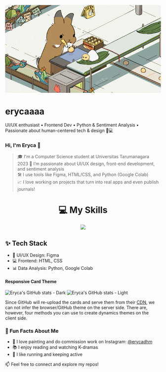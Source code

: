 <div align="center">
  <a href="https://github.com/erycaaaaa">
    <img src="./assets/DYYM Family - Freelance artist in Chengdu, China.gif" alt="Hello World, I'm eryca!" />
  </a>
</div>

# erycaaaa

UI/UX enthusiast • Frontend Dev • Python &amp; Sentiment Analysis • Passionate about human-centered tech &amp; design 🎨💻

### Hi, I'm Eryca 👋

> 🎓 I'm a Computer Science student at Universitas Tarumanagara 2023
> 🎨 I’m passionate about UI/UX design, front-end development, and sentiment analysis  
> 🛠️ I use tools like Figma, HTML/CSS, and Python (Google Colab)  
> 📈 I love working on projects that turn into real apps and even publish journals!

<h1 align="center">💻 My Skills</h1>
<p align="center">
  <a href="https://skillicons.dev">
    <img src="https://skillicons.dev/icons?i=figma,ai,html,css,js,python,dart,flutter" />
  </a>
</p>

## ✨ Tech Stack

- 🎨 UI/UX Design: Figma
- 💻 Frontend: HTML, CSS
- 📊 Data Analysis: Python, Google Colab

#### Responsive Card Theme

![Eryca's GitHub stats - Dark](https://github-readme-stats.vercel.app/api?username=erycaaaaa&show_icons=true&theme=dark#gh-dark-mode-only)
![Eryca's GitHub stats - Light](https://github-readme-stats.vercel.app/api?username=erycaaaaa&show_icons=true&theme=default#gh-light-mode-only)

Since GitHub will re-upload the cards and serve them from their [CDN](https://docs.github.com/en/authentication/keeping-your-account-and-data-secure/about-anonymized-urls), we can not infer the browser/GitHub theme on the server side. There are, however, four methods you can use to create dynamics themes on the client side.

### 💬 Fun Facts About Me

- 🎨 I love painting and do commission work on Instagram: [@erycadhm](https://instagram.com/erycadhm)
- 📚 I enjoy reading and watching K-dramas
- 🏃 I like running and keeping active

📫 Feel free to connect and explore my repos!
